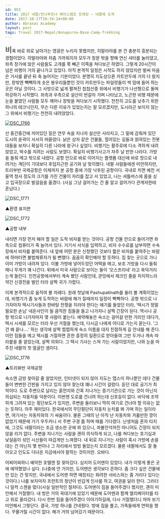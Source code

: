 ```yaml
---
id: 953
title: 2017 네팔/안나푸르나 베이스캠프 트레킹 – 네팔에 도착
date: 2017-10-17T16:19:24+00:00
author: Abraxas Academy
layout: post
tags: Travel 2017-Nepal/Annapurna-Base-Camp-Trekking
---
```

<span style="font-size: 24px;">비</span><span style="font-size: 14px;">록 바로 위로 날아가는 영광은 누리지 못했지만, 히말라야를 본 건 충분히 흥분되는 경험이었다. 히말라야와 차츰 가까워지자 모두가 창문 밖을 향해 연신 셔터를 눌러댔고, 좌측 창가에 앉은 사람들도 고개를 쭉 빼곤 이쪽을 쳐다보곤 하였다. 그렇게 20시간이 넘은 비행이 거의 끝나가고 있었다. 아직 본격적 일정은 시작도 하지 않았지만 벌써 마음은 거사를 끝낸 뒤 축 늘어지는 기분이었다.  분명히 지도상으론 카트만두에 거의 다 왔지만, 창밖엔 빽빽하게 솟은 봉우리들뿐인 것이 카트만두는 파일럿들이 썩 맘에 들어 하는 곳은 아닐 것이다. 그 사방으로 넓게 펼쳐진 첩첩산중 위에서 비행기가 나선형으로 돌며 하강하기 시작했다. 좌측과 우측으로 설산이 번갈아 가며 나타났고, 노곤한 비행 때문에 눈을 붙였던 사람들 모두 깨어나 창밖을 쳐다보기 시작했다. 천천히 고도를 낮추기 위한 하나의 테크닉인지, 무슨 다른 이유가 있었는지는 잘 모르겠지만, 도시라곤 보이지 않는 그 위에서 비행기는 천천히 내려앉았다.

[![DSC_1766](https://farm5.staticflickr.com/4473/37045597834_35ee579ed4_b.jpg)](https://www.flickr.com/gp/152463819@N08/G5978a)

산 중간중간에 끼어있던 짙은 연무 속을 지나자 설산은 사라지고, 그 밑에 감춰져 있던 도시의 윤곽이 서서히 떠올랐다. 낡은 상자 같은 건물들, 헐어있는 길들과 얽혀있는 전봇대들을 보자니 확실히 다른 나라에 왔구나 싶었다. 비행기는 활주로에 다소 격하게 내려앉았고, 박수를 치려는 사람도 보였다. 확실히 비행기사고가 자주 날 만한 나라다. 가방을 들춰 메고 밖으로 내렸다. 공항 안으로 바로 이어지는 플랫폼 대신에 바로 땅으로 내려가는 계단이 기대보다 후덥지근한 공기와 날 맞이했다. 네팔 사람들에겐 미안하지만, 트리부반 국제공항은 이제까지 본 공항 중에 가장 낙후된 공항이다. 국내로 치면 예전 서울역 청사 정도의 크기를 가진 건물이 자리를 잡고 서 있었고, 나는 셔틀버스에 몸을 싣고 입국장으로 발걸음을 옮겼다. (사실 그냥 걸어가는 건 줄 알고 걸어가다 관계자한테 혼났다.)

![DSC_1771](https://farm5.staticflickr.com/4481/37084378513_2631272cdc_b.jpg)

▲환영 표지판

![DSC_1772](https://farm5.staticflickr.com/4449/37045598744_7bf4fe6215_b.jpg)

▲공항 내부

내리면 가장 먼저 해야 할 일은 도착 비자를 받는 것이다. 공항 건물 안으로 들어가면 좌측으로 컴퓨터가 죽 늘어서 있다. 거기서 서식을 입력하고, 비자 수수료를 납부하면 수속장에서 비자를 붙여준다. 내 앞에 어떤 분은 신청했던 것보다 짧은 비자를 붙여주는 바람에 하마터면 불법체류자가 될 뻔했다. 꼼꼼히 확인해야 할 듯하다. 짐 찾는 곳으로 가니 이미 가방이 내려져 있다. 이불 가방에 넣어두었던 어택을 매고, 보조 가방을 다시 들춰 매니 무게가 꽤 나간다. 뒤에서 미국 사람으로 보이는 둘이 ‘오스프리네’ 라고 쑥덕거리는게 들린다. 인천공항에서부터 계속 봤던 사람인데, 쿤밍에서 체크인 줄을 차지하느라 약간 신경전을 벌인 터라 살짝 귀가 가렵다.

이제 본격적으로 움직여 볼 차례다. 원래 첫날에 Pashupatinath를 둘러 볼 계획이었는데, 비행기가 좀 늦게 도착하는 바람에 해가 질때까지 일정이 빡빡하다. 공항 밖으로 나가자마자 택시기사들과 한바탕 전쟁을 치러야 한다는 얘기를 들었던 터라, ‘택시가 정말 필요한 손님’ 네온사인이 될 큼직한 짐들을 들고 나가자니 살짝 긴장이 된다. 역시나 공항 밖으로 나가자마자 몇 사람이 붙는다. 예약해놓은 숙소는 걸어갈 만한 거리인 데다가, 택시 시세를 모르는 터라 우선 거절을 했는데, 다시금 나에게 어디로 가는지 묻는다. ‘그건 왜 묻나….’ 하는 생각에 살짝 찝찝하게 숙소 이름을 대자 친절하게 길 안내를 해 준다. 이런 짐들을 메고 택시를 거절하면 흔한 흥정의 일환으로 받아들여 그만 두거나 계속 따라붙을 줄 알았는데, 살짝 의외다. 그 택시 기사는 스쳐 가는 사람이었지만, 나와 눈을 마주친 네팔의 첫 얼굴인 셈이다.

![DSC_1776](https://farm5.staticflickr.com/4489/37084377453_3eae3937b9_b.jpg)

▲트리뷰반 국제공항

숙소엔 금방 찾아갈 줄 알았지만, 인터넷이 되지 않아 지도는 맵스미 하나뿐인 데다 건물들이 변변한 간판을 가지고 있지 않아 찾는데 꽤나 시간이 걸렸다. 듣던 대로 공기가 최악이다. 도로 주변으로 날리는 흙먼지와 간혹 지나가는 증기기관으로 가는 것이 아닌지 의심되는 자동차들 덕분이다. 이번엔 도로를 건너려 하는데 신호등이 없다. 바닥에 조약 하게 그려져 있는 횡단보도가 있지만, 주변을 둘러보니 딱히 여기로 건너야 할 이유는 없는 듯하다. 아주 재미있다. 한국에서의 무단횡단이 자동차 눈치를 봐 가며 하는 일이라면, 여기서는 자동차와의 기 싸움이다. 물론 그때의 난 아직 난 자동차와 겨룰만한 깡이 없었기 때문에 거기 우두커니 서 주변 구경 좀 하며 때를 기다렸다. 난생처음 혼자 타지에, 그것도 네팔이라는 조금 생소한 곳에 와 있으니, 좌불안석까진 아니어도 긴장이 되지 않을 리가 없다. 주변을 지나가는 사람을 괜히 의식하게 되고, 나를 쳐다보는 호기심과 낯설음이 섞인 시선들이 따갑게만 느껴졌다. 내 뒤로 지나가는 사람이 혹시 가방에 손을 대는 건 아닌지 몇 번이나 그 자리에서 빙빙 돌았는지 모르겠다. 물론 네팔에서도 잘 돌아오고 인도도 다녀온 지금에서야 말하는 것이지만. 오바다.

어찌어찌하니 예약한 호텔엔 잘 찾아갔다. 심지어 도어맨이 있었다. 내가 이렇게 좋은 곳에 예약했었나 싶다. (나중에 안 거지만, 도어맨은 생각보다 흔하다. 좀 크다 싶은 건물에만 있는 건 맞지만, 국내에서 도어맨 하면 매칭되는 화려한 서비스와는 좀 거리다 있다는 것이다.) 나를 보자마자 프런트의 청년이 반갑게 인사를 하고, 여권을 달라 한다. 그러더니 덜컥 스캔을 떴다(사실 일반적인 절차다). 도어맨이 짐을 들어주겠다 했지만, 괜히 미안해서 거절했다. 내 방은 거의 꼭대기에 있었기 때문에 도어맨과 함께 엘리베이터를 타고 위로 올라갔다. 다시 한번 짐을 들어주겠다 이야기하길래, 다시 거절했더니 차마 보기 미안해서 그렇단다. 결국, 가방 하나를 건네줬다. 방에 짐을 풀고, 가족들에게 연락을 했다. 꾸물거릴 시간이 없다. 해가 거의 넘어갔기 때문이다.